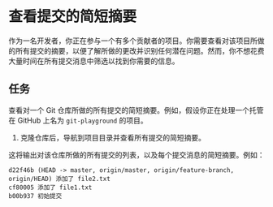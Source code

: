 # 查看提交的简短摘要

作为一名开发者，你正在参与一个有多个贡献者的项目。你需要查看对该项目所做的所有提交的摘要，以便了解所做的更改并识别任何潜在问题。然而，你不想花费大量时间在所有提交消息中筛选以找到你需要的信息。

## 任务

查看对一个 Git 仓库所做的所有提交的简短摘要。例如，假设你正在处理一个托管在 GitHub 上名为 `git-playground` 的项目。

1. 克隆仓库后，导航到项目目录并查看所有提交的简短摘要。

这将输出对该仓库所做的所有提交的列表，以及每个提交消息的简短摘要。例如：

```shell
d22f46b (HEAD -> master, origin/master, origin/feature-branch, origin/HEAD) 添加了 file2.txt
cf80005 添加了 file1.txt
b00b937 初始提交
```

